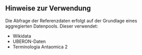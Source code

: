 ## Hinweise zur Verwendung

Die Abfrage der Referenzdaten erfolgt auf der Grundlage eines aggregierten Datenpools. Dieser verwendet:

* Wikidata
* UBERON-Daten
* Terminologia Antaomica 2

